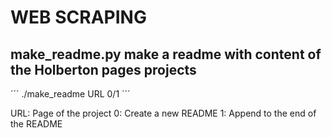 # WEB SCRAPING

## make_readme.py make a readme with content of the Holberton pages projects

´´´
./make_readme URL 0/1
´´´

URL: Page of the project
0: Create a new README
1: Append to the end of the README